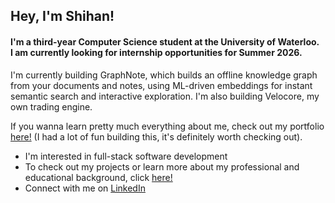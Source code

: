 <h2 align="left">Hey, I'm Shihan!</h2>
<h4 align="left">I'm a third-year Computer Science student at the University of Waterloo. <br />I am currently looking for internship opportunities for Summer 2026.</h4>

I'm currently building GraphNote, which builds an offline knowledge graph from your documents and notes, using ML-driven embeddings for instant semantic search and interactive exploration.
I'm also building Velocore, my own trading engine.

If you wanna learn pretty much everything about me, check out my portfolio [here!](https://s-sharar.vercel.app) (I had a lot of fun building this, it's definitely worth checking out).

- I'm interested in full-stack software development
- To check out my projects or learn more about my professional and educational background, click [here!](https://s-sharar.github.io)
- Connect with me on [LinkedIn](https://www.linkedin.com/in/shihan-sharar/)
